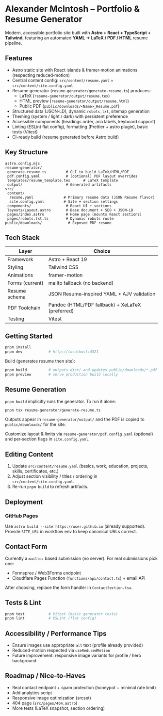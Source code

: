 # Alexander McIntosh – Portfolio & Resume Generator

Modern, accessible portfolio site built with **Astro + React + TypeScript + Tailwind**, featuring an automated **YAML → LaTeX / PDF / HTML** resume pipeline.

## Features

- Astro static site with React islands & framer‑motion animations (respecting reduced‑motion)
- Central content config: `src/content/resume.yaml` + `src/content/site.config.yaml`
- Resume generator (`resume-generator/generate-resume.ts`) produces:
  - LaTeX (`resume-generator/output/resume.tex`)
  - HTML preview (`resume-generator/output/resume.html`)
  - Public PDF (`public/downloads/<Name>_Resume.pdf`)
- Structured data (JSON‑LD), dynamic `robots.txt`, sitemap generation
- Theming (system / light / dark) with persistent preference
- Accessible components (headings order, aria labels, keyboard support)
- Linting (ESLint flat config), formatting (Prettier + astro plugin), basic tests (Vitest)
- CI-ready build (resume generated before Astro build)

## Key Structure

```text
astro.config.mjs
resume-generator/
 generate-resume.ts         # CLI to build LaTeX/HTML/PDF
 pdf.config.yaml            # (optional) PDF layout overrides
 templates/resume_template.tex      # LaTeX template
 output/                    # Generated artifacts
src/
 content/
  resume.yaml              # Primary resume data (JSON Resume flavor)
  site.config.yaml         # Site + section settings
 components/                # React UI + sections
 layouts/Layout.astro       # Base document + SEO + JSON-LD
 pages/index.astro          # Home page (mounts React sections)
 pages/robots.txt.ts        # Dynamic robots route
public/downloads/            # Exposed PDF resume
```

## Tech Stack

| Layer        | Choice |
|--------------|--------|
| Framework    | Astro + React 19 |
| Styling      | Tailwind CSS |
| Animations   | framer-motion |
| Forms (current) | mailto fallback (no backend) |
| Resume schema | JSON Resume–inspired YAML + AJV validation |
| PDF Toolchain | Pandoc (HTML/PDF fallback) + XeLaTeX (preferred) |
| Testing       | Vitest |

## Getting Started

```sh
pnpm install
pnpm dev            # http://localhost:4321
```

Build (generates resume then site):

```sh
pnpm build          # outputs dist/ and updates public/downloads/*.pdf
pnpm preview        # serve production build locally
```

## Resume Generation

`pnpm build` implicitly runs the generator. To run it alone:

```sh
pnpm tsx resume-generator/generate-resume.ts
```

Outputs appear in `resume-generator/output/` and the PDF is copied to `public/downloads/` for the site.

Customize layout & limits via `resume-generator/pdf.config.yaml` (optional) and per‑section flags in `site.config.yaml`.

## Editing Content

1. Update `src/content/resume.yaml` (basics, work, education, projects, skills, certificates, etc.)
2. Adjust section visibility / titles / ordering in `src/content/site.config.yaml`.
3. Re-run `pnpm build` to refresh artifacts.

## Deployment

### GitHub Pages

Use `astro build --site https://user.github.io` (already supported). Provide `SITE_URL` in workflow env to keep canonical URLs correct.

## Contact Form

Currently a `mailto:` based submission (no server). For real submissions pick one:

- Formspree / Web3Forms endpoint
- Cloudflare Pages Function (`functions/api/contact.ts`) + email API

After choosing, replace the form handler in `ContactSection.tsx`.

## Tests & Lint

```sh
pnpm test           # Vitest (basic generator tests)
pnpm lint           # ESLint (flat config)
```

## Accessibility / Performance Tips

- Ensure images use appropriate `alt` text (profile already provided)
- Reduced-motion respected via `useReducedMotion`
- Future improvement: responsive image variants for profile / hero background

## Roadmap / Nice-to-Haves

- Real contact endpoint + spam protection (honeypot + minimal rate limit)
- Add analytics script
- Responsive image optimization (srcset)
- 404 page (`src/pages/404.astro`)
- More tests (LaTeX snapshot, section ordering)
